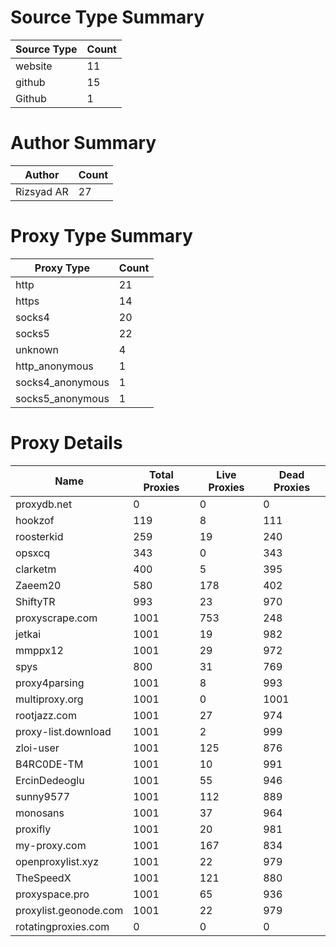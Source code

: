 # Source Type Summary

| Source Type | Count |
|-------------|-------|
| website | 11 |
| github | 15 |
| Github | 1 |


# Author Summary

| Author | Count |
|--------|-------|
| Rizsyad AR | 27 |


# Proxy Type Summary

| Proxy Type | Count |
|------------|-------|
| http | 21 |
| https | 14 |
| socks4 | 20 |
| socks5 | 22 |
| unknown | 4 |
| http_anonymous | 1 |
| socks4_anonymous | 1 |
| socks5_anonymous | 1 |


# Proxy Details

| Name | Total Proxies | Live Proxies | Dead Proxies |
|------|---------------|--------------|---------------|
| proxydb.net | 0 | 0 | 0 |
| hookzof | 119 | 8 | 111 |
| roosterkid | 259 | 19 | 240 |
| opsxcq | 343 | 0 | 343 |
| clarketm | 400 | 5 | 395 |
| Zaeem20 | 580 | 178 | 402 |
| ShiftyTR | 993 | 23 | 970 |
| proxyscrape.com | 1001 | 753 | 248 |
| jetkai | 1001 | 19 | 982 |
| mmppx12 | 1001 | 29 | 972 |
| spys | 800 | 31 | 769 |
| proxy4parsing | 1001 | 8 | 993 |
| multiproxy.org | 1001 | 0 | 1001 |
| rootjazz.com | 1001 | 27 | 974 |
| proxy-list.download | 1001 | 2 | 999 |
| zloi-user | 1001 | 125 | 876 |
| B4RC0DE-TM | 1001 | 10 | 991 |
| ErcinDedeoglu | 1001 | 55 | 946 |
| sunny9577 | 1001 | 112 | 889 |
| monosans | 1001 | 37 | 964 |
| proxifly | 1001 | 20 | 981 |
| my-proxy.com | 1001 | 167 | 834 |
| openproxylist.xyz | 1001 | 22 | 979 |
| TheSpeedX | 1001 | 121 | 880 |
| proxyspace.pro | 1001 | 65 | 936 |
| proxylist.geonode.com | 1001 | 22 | 979 |
| rotatingproxies.com | 0 | 0 | 0 |
